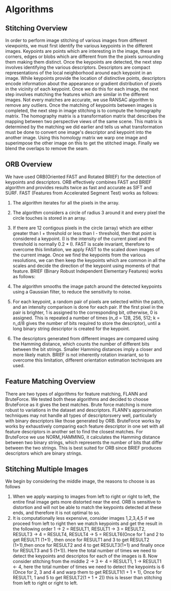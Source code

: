 # Algorithms

## Stitching Overview

In order to perform image stitching of various images from different viewpoints, we must first identify the various keypoints in the different images. Keypoints are points which are interesting in the image, these are corners, edges or blobs which are different from the the pixels surrounding them making them distinct. Once the keypoints are detected, the next step involves identifying the various descriptors. Descriptors are compact representations of the local neighborhood around each keypoint in an image. While keypoints provide the location of distinctive points, descriptors encode information about the appearance or gradient distribution of pixels in the vicinity of each keypoint. Once we do this for each image, the next step involves matching the features which are similar in the different images. Not every matches are accurate, we use RANSAC algorithm to remove any outliers. Once the matching of keypoints between images is completed, the next step in image stitching is to compute the homography matrix. The homography matrix is a transformation matrix that describes the mapping between two perspective views of the same scene. This matrix is determined by the matching we did earlier and tells us what transformation must be done to convert one image's descriptor and keypoint into the another image. Using this homology matrix we warp one image and superimpose the other image on this to get the stitched image. Finally we blend the overlaps to remove the seam.

## ORB Overview

We have used ORB(Oriented FAST and Rotated BRIEF) for the detection of keypoints and descriptors. ORB effectively combines FAST and BRIEF algorithm and provides results twice as fast and accurate as SIFT and SURF. FAST (Features from Accelerated Segment Test) works as follows:

1. The algorithm iterates for all the pixels in the array.
2. The algorithm considers a circle of radius 3 around it and every pixel the circle touches is stored in an array.
3. If there are 12 contigous pixels in the circle (array) which are either greater than I + threshold or less than I - threshold, then that point is considered a keypoint. (I is the intensity of the current pixel and the threshold is normally 0.2 * I).
FAST is scale invariant, therefore to overcome this limitation, we apply FAST to the scaled down images of the current image. Once we find the keypoints from the various resolutions, we can then keep the keypoints which are common in all the scales and decide the direction of the keypoint using moments of that feature.
BRIEF (Binary Robust Independent Elementary Features) works as follows:

1. The algorithm smooths the image patch around the detected keypoints using a Gaussian filter, to reduce the sensitivity to noise.
2. For each keypoint, a random pair of pixels are selected within the patch, and an intensity comparison is done for each pair. If the first pixel in the pair is brighter, 1 is assigned to the corresponding bit, otherwise, 0 is assigned. This is repeated a number of times (n_d = 128, 256, 512; k = n_d/8 gives the number of bits required to store the descriptor), until a long binary string descriptor is created for the keypoint.
3. The descriptors generated from different images are compared using the Hamming distance, which counts the number of different bits between the bit strings. Smaller Hamming distances imply a closer and more likely match.
BRIEF is not inherently rotation invariant, so to overcome this limitation, different orientation estimation techniques are used.

## Feature Matching Overview

There are two types of algorithms for feature matching, FLANN and BruteForce. We tested both these algorithms and decided to choose BruteForce as it gives the best matches. Brute force matching is more robust to variations in the dataset and descriptors. FLANN's approximation techniques may not handle all types of descriptorsvery well, particularly with binary descriptors like those generated by ORB. BruteForce works by works by exhaustively comparing each feature descriptor in one set with all feature descriptors in another set to find the closest matches. For BruteForce we use NORM_HAMMING, it calculates the Hamming distance between two binary strings, which represents the number of bits that differ between the two strings. This is best suited for ORB since BRIEF produces descriptors which are binary strings.

## Stitching Multiple Images

We begin by considering the middle image, the reasons to choose is as follows

1. When we apply warping to images from left to right or right to left, the entire final image gets more distorted near the end. ORB is sensitive to distortion and will not be able to match the keypoints detected at these ends, and therefore it is not optimal to so.
2. It is computationally less expensive, consider images 1,2,3,4,5 if we proceed from left to right then we match keypoints and get the result in the following order 1 -> 2 = RESULT1, RESULT1 -> 3 = RESULT2, RESULT3 -> 4 = RESULT4, RESULT4 -> 5 = RESULT6(Once for 1 and 2 to get RESULT1 (1+1) , then once for RESULT1 and 3 to get RESULT2 (1+1),then once for RESULT2 and 4 to get RESULT3(1+1) and finally once for RESULT3 and 5 (1+1)). Here the total number of times we need to detect the keypoints and descriptos for each of the images is 8. Now consider stitching from the middle 2 -> 3 <- 4 = RESULT1, 1 -> RESULT1 <- 4, here the total number of times we need to detect the keypoints is 6 (Once for 2, 3 and 4 and warp them to get RESULT1(1 + 1 + 1), Once for RESULT1, 1 and 5 to get RESULT2(1 + 1 + 2)) this is lesser than stitching from left to right or right to left.
